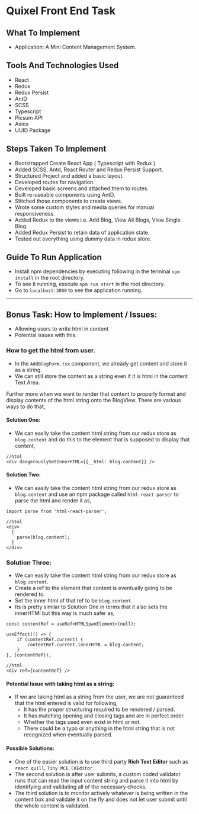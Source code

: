 # Quixel Front End Task

## What To Implement

- Application: A Mini Content Management System.

## Tools And Technologies Used

- React
- Redux
- Redux Persist
- AntD
- SCSS
- Typescript
- Picsum API
- Axios
- UUID Package

## Steps Taken To Implement

- Bootstrapped Create React App ( Typescript with Redux ).
- Added SCSS, Antd, React Router and Redux Persist Support.
- Structured Project and added a basic layout.
- Developed routes for navigation.
- Developed basic screens and attached them to routes.
- Built re-useable components using AntD.
- Stitched those components to create views.
- Wrote some custom styles and media queries for manual responsiveness.
- Added Redux to the views i.e. Add Blog, View All Blogs, View Single Blog.
- Added Redux Persist to retain data of application state.
- Tested out everything using dummy data in redux store.

## Guide To Run Application

- Install npm dependencies by executing following in the terminal `npm install` in the root directory.
- To see it running, execute `npm run start` in the root directory.
- Go to `localhost:3000` to see the application running.

---

## Bonus Task: How to Implement / Issues:

- Allowing users to write html in content
- Potential issues with this.

### How to get the html from user.

- In the `AddBlogForm.tsx` component, we already get content and store it as a string.
- We can still store the content as a string even if it is html in the content Text Area.

Further more when we want to render that content to properly format and display contents of the html string onto the BlogView. There are various ways to do that,

#### Solution One:

- We can easily take the content html string from our redux store as `blog.content` and do this to the element that is supposed to display that content,

```
//html
<div dangerouslySetInnerHTML={{__html: blog.content}} />
```

#### Solution Two:

- We can easily take the content html string from our redux store as `blog.content` and use an npm package called `html-react-parser` to parse the html and render it as,

```
import parse from 'html-react-parser';

//html
<div>
  {
    parse(blog.content);
  }
</div>
```

### Solution Three:

- We can easily take the content html string from our redux store as `blog.content`.
- Create a ref to the element that content is eventually going to be rendered to.
- Set the inner html of that ref to be `blog.content`.
- Its is pretty similar to Solution One in terms that it also sets the innerHTMl but this way is much safer as,

```
const contentRef = useRef<HTMLSpanElement>(null);

useEffect(() => {
    if (contentRef.current) {
        contentRef.current.innerHTML = blog.content;
    }
}, [contentRef]);

//html
<div ref={contentRef} />
```

#### Potential Issue with taking html as a string:

- If we are taking html as a string from the user, we are not guaranteed that the html entered is valid for following,
  - It has the proper structuring required to be rendered / parsed.
  - It has matching opening and closing tags and are in perfect order.
  - Whether the tags used even exist in html or not.
  - There could be a typo or anything in the html string that is not recognized when eventually parsed.

#### Possible Solutions:

- One of the easier solution is to use third party **Rich Text Editor** such as `react quill`, `Tiny MCE`, `CKEditor`.
- The second solution is after user submits, a custom coded validator runs that can read the input content string and parse it into html by identifying and validating all of the necessary checks.
- The third solution is to monitor actively whatever is being written in the content box and validate it on the fly and does not let user submit until the whole content is validated.
